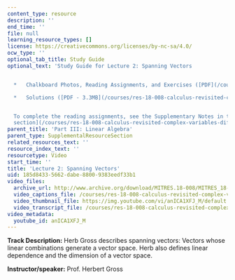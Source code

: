 ```yaml
---
content_type: resource
description: ''
end_time: ''
file: null
learning_resource_types: []
license: https://creativecommons.org/licenses/by-nc-sa/4.0/
ocw_type: ''
optional_tab_title: Study Guide
optional_text: 'Study Guide for Lecture 2: Spanning Vectors


  *   Chalkboard Photos, Reading Assignments, and Exercises ([PDF](/courses/res-18-008-calculus-revisited-complex-variables-differential-equations-and-linear-algebra-fall-2011/resources/mitres_18_008_partiii_lec02))

  *   Solutions ([PDF - 3.3MB](/courses/res-18-008-calculus-revisited-complex-variables-differential-equations-and-linear-algebra-fall-2011/resources/mitres_18_008_partiii_sol02))


  To complete the reading assignments, see the Supplementary Notes in the [Study Materials
  section](/courses/res-18-008-calculus-revisited-complex-variables-differential-equations-and-linear-algebra-fall-2011/pages/study-materials).'
parent_title: 'Part III: Linear Algebra'
parent_type: SupplementalResourceSection
related_resources_text: ''
resource_index_text: ''
resourcetype: Video
start_time: ''
title: 'Lecture 2: Spanning Vectors'
uid: 185d8433-5662-dabe-8800-9383eedf33b1
video_files:
  archive_url: http://www.archive.org/download/MITRES.18-008/MITRES_18-008_Part3_lec2_300k.mp4
  video_captions_file: /courses/res-18-008-calculus-revisited-complex-variables-differential-equations-and-linear-algebra-fall-2011/13ad19b0fd025cf987d3ca7fb433d28a_anICA1XFJ_M.vtt
  video_thumbnail_file: https://img.youtube.com/vi/anICA1XFJ_M/default.jpg
  video_transcript_file: /courses/res-18-008-calculus-revisited-complex-variables-differential-equations-and-linear-algebra-fall-2011/ca7da64d69c0bee9db37ad73508a7eb2_anICA1XFJ_M.pdf
video_metadata:
  youtube_id: anICA1XFJ_M
---
```


**Track Description:** Herb Gross describes spanning vectors: Vectors whose linear combinations generate a vector space. Herb also defines linear dependence and the dimension of a vector space.

**Instructor/speaker:** Prof. Herbert Gross

